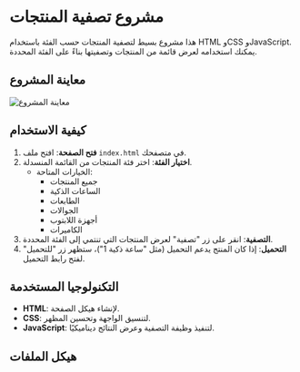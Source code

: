 # مشروع تصفية المنتجات

هذا مشروع بسيط لتصفية المنتجات حسب الفئة باستخدام HTML وCSS وJavaScript. يمكنك استخدامه لعرض قائمة من المنتجات وتصفيتها بناءً على الفئة المحددة.

## معاينة المشروع

![معاينة المشروع](preview.png) <!-- إذا كان لديك صورة معاينة، يمكنك إضافتها هنا -->

## كيفية الاستخدام

1. **فتح الصفحة**: افتح ملف `index.html` في متصفحك.
2. **اختيار الفئة**: اختر فئة المنتجات من القائمة المنسدلة.
   - الخيارات المتاحة:
     - جميع المنتجات
     - الساعات الذكية
     - الطابعات
     - الجوالات
     - أجهزة اللابتوب
     - الكاميرات
3. **التصفية**: انقر على زر "تصفية" لعرض المنتجات التي تنتمي إلى الفئة المحددة.
4. **التحميل**: إذا كان المنتج يدعم التحميل (مثل "ساعة ذكية 1")، ستظهر زر "للتحميل" لفتح رابط التحميل.

## التكنولوجيا المستخدمة

- **HTML**: لإنشاء هيكل الصفحة.
- **CSS**: لتنسيق الواجهة وتحسين المظهر.
- **JavaScript**: لتنفيذ وظيفة التصفية وعرض النتائج ديناميكيًا.

## هيكل الملفات

